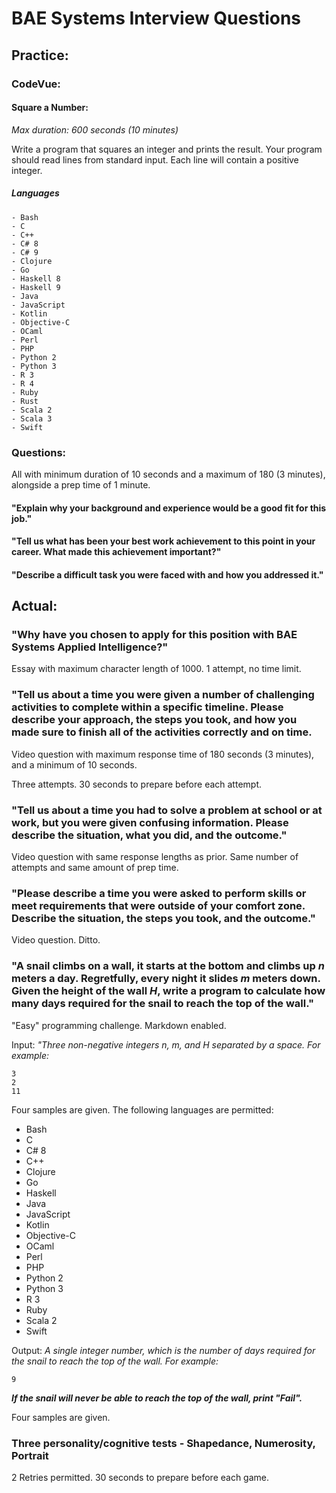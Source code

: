 # BAE Systems Interview Questions

## Practice:

### CodeVue:

#### Square a Number:

*Max duration: 600 seconds (10 minutes)*

Write a program that squares an integer and prints the result.
Your program should read lines from standard input. Each line will contain a positive integer.

##### Languages
	- Bash 
	- C 
	- C++
	- C# 8 
	- C# 9 
	- Clojure 
	- Go 
	- Haskell 8 
	- Haskell 9 
	- Java 
	- JavaScript
	- Kotlin 
	- Objective-C 
	- OCaml 
	- Perl 
	- PHP 
	- Python 2 
	- Python 3 
	- R 3 
	- R 4
	- Ruby 
	- Rust 
	- Scala 2
	- Scala 3 
	- Swift

### Questions:

All with minimum duration of 10 seconds and a maximum of 180 (3 minutes), alongside a prep time of 1 minute.

#### "Explain why your background and experience would be a good fit for this job."

#### "Tell us what has been your best work achievement to this point in your career. What made this achievement important?"


#### "Describe a difficult task you were faced with and how you addressed it."

## Actual:

### "Why have you chosen to apply for this position with BAE Systems Applied Intelligence?"

Essay with maximum character length of 1000. 1 attempt, no time limit.

### "Tell us about a time you were given a number of challenging activities to complete within a specific timeline. Please describe your approach, the steps you took, and how you made sure to finish all of the activities correctly and on time.

Video question with maximum response time of 180 seconds (3 minutes), and a minimum of 10 seconds.

Three attempts. 30 seconds to prepare before each attempt.

### "Tell us about a time you had to solve a problem at school or at work, but you were given confusing information. Please describe the situation, what you did, and the outcome."

Video question with same response lengths as prior. Same number of attempts and same amount of prep time.

### "Please describe a time you were asked to perform skills or meet requirements that were outside of your comfort zone. Describe the situation, the steps you took, and the outcome."

Video question. Ditto.

### "A snail climbs on a wall, it starts at the bottom and climbs up $n$ meters a day. Regretfully, every night it slides $m$ meters down. Given the height of the wall $H$, write a program to calculate how many days required for the snail to reach the top of the wall."

"Easy" programming challenge. Markdown enabled.

Input: *"Three non-negative integers $n$, $m$, and $H$ separated by a space. For example:*

```
3
2
11
```

Four samples are given. The following languages are permitted:

- Bash
- C
- C# 8
- C++
- Clojure
- Go
- Haskell
- Java
- JavaScript
- Kotlin
- Objective-C
- OCaml
- Perl
- PHP
- Python 2
- Python 3
- R 3
- Ruby
- Scala 2
- Swift

Output: *A single integer number, which is the number of days required for the snail to reach the top of the wall. For example:*

```
9
```
***If the snail will never be able to reach the top of the wall, print "Fail".***

Four samples are given.

### Three personality/cognitive tests - Shapedance, Numerosity, Portrait

2 Retries permitted. 30 seconds to prepare before each game.


